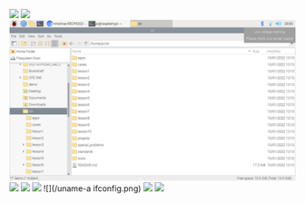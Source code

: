 ![](/Lab1-2/hostname_and_env.png)
![](/psandpwd.png)
![](/Lab1-2/gitclone.png)
![](/cdiot-rmfile2.png)
![](/nano.png)
![](/manuname.png)
![](/uname-a ifconfig.png)
![](/pinglocalhost.png)
![](/netstat.png)
